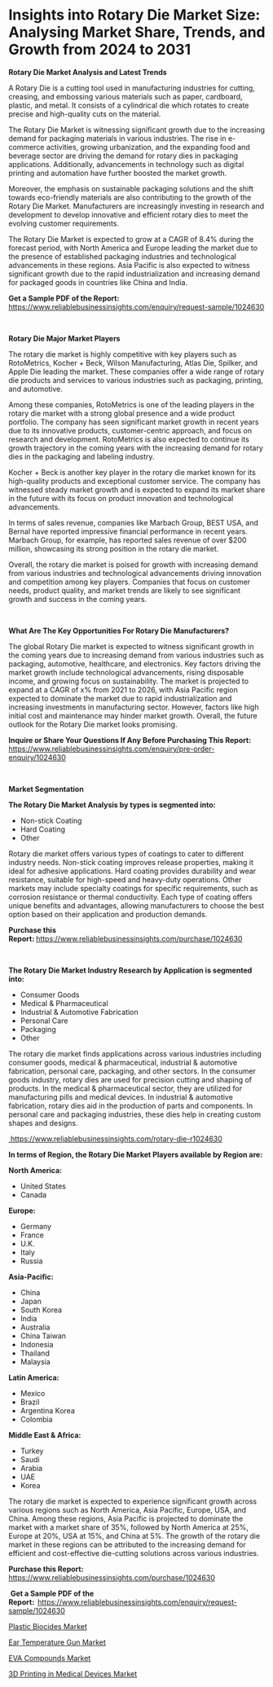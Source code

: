 <p><h1>Insights into Rotary Die Market Size: Analysing Market Share, Trends, and Growth from 2024 to 2031</h1></p><p><strong>Rotary Die Market Analysis and Latest Trends</strong></p>
<p><p>A Rotary Die is a cutting tool used in manufacturing industries for cutting, creasing, and embossing various materials such as paper, cardboard, plastic, and metal. It consists of a cylindrical die which rotates to create precise and high-quality cuts on the material.</p><p>The Rotary Die Market is witnessing significant growth due to the increasing demand for packaging materials in various industries. The rise in e-commerce activities, growing urbanization, and the expanding food and beverage sector are driving the demand for rotary dies in packaging applications. Additionally, advancements in technology such as digital printing and automation have further boosted the market growth.</p><p>Moreover, the emphasis on sustainable packaging solutions and the shift towards eco-friendly materials are also contributing to the growth of the Rotary Die Market. Manufacturers are increasingly investing in research and development to develop innovative and efficient rotary dies to meet the evolving customer requirements.</p><p>The Rotary Die Market is expected to grow at a CAGR of 8.4% during the forecast period, with North America and Europe leading the market due to the presence of established packaging industries and technological advancements in these regions. Asia Pacific is also expected to witness significant growth due to the rapid industrialization and increasing demand for packaged goods in countries like China and India.</p></p>
<p><strong>Get a Sample PDF of the Report:&nbsp;</strong> <a href="https://www.reliablebusinessinsights.com/enquiry/request-sample/1024630">https://www.reliablebusinessinsights.com/enquiry/request-sample/1024630</a></p>
<p>&nbsp;</p>
<p><strong>Rotary Die Major Market Players</strong></p>
<p><p>The rotary die market is highly competitive with key players such as RotoMetrics, Kocher + Beck, Wilson Manufacturing, Atlas Die, Spilker, and Apple Die leading the market. These companies offer a wide range of rotary die products and services to various industries such as packaging, printing, and automotive.</p><p>Among these companies, RotoMetrics is one of the leading players in the rotary die market with a strong global presence and a wide product portfolio. The company has seen significant market growth in recent years due to its innovative products, customer-centric approach, and focus on research and development. RotoMetrics is also expected to continue its growth trajectory in the coming years with the increasing demand for rotary dies in the packaging and labeling industry.</p><p>Kocher + Beck is another key player in the rotary die market known for its high-quality products and exceptional customer service. The company has witnessed steady market growth and is expected to expand its market share in the future with its focus on product innovation and technological advancements.</p><p>In terms of sales revenue, companies like Marbach Group, BEST USA, and Bernal have reported impressive financial performance in recent years. Marbach Group, for example, has reported sales revenue of over $200 million, showcasing its strong position in the rotary die market.</p><p>Overall, the rotary die market is poised for growth with increasing demand from various industries and technological advancements driving innovation and competition among key players. Companies that focus on customer needs, product quality, and market trends are likely to see significant growth and success in the coming years.</p></p>
<p>&nbsp;</p>
<p><strong>What Are The Key Opportunities For Rotary Die Manufacturers?</strong></p>
<p><p>The global Rotary Die market is expected to witness significant growth in the coming years due to increasing demand from various industries such as packaging, automotive, healthcare, and electronics. Key factors driving the market growth include technological advancements, rising disposable income, and growing focus on sustainability. The market is projected to expand at a CAGR of x% from 2021 to 2026, with Asia Pacific region expected to dominate the market due to rapid industrialization and increasing investments in manufacturing sector. However, factors like high initial cost and maintenance may hinder market growth. Overall, the future outlook for the Rotary Die market looks promising.</p></p>
<p><strong>Inquire or Share Your Questions If Any Before Purchasing This Report:</strong> <a href="https://www.reliablebusinessinsights.com/enquiry/pre-order-enquiry/1024630">https://www.reliablebusinessinsights.com/enquiry/pre-order-enquiry/1024630</a></p>
<p>&nbsp;</p>
<p><strong>Market Segmentation</strong></p>
<p><strong>The Rotary Die Market Analysis by types is segmented into:</strong></p>
<p><ul><li>Non-stick Coating</li><li>Hard Coating</li><li>Other</li></ul></p>
<p><p>Rotary die market offers various types of coatings to cater to different industry needs. Non-stick coating improves release properties, making it ideal for adhesive applications. Hard coating provides durability and wear resistance, suitable for high-speed and heavy-duty operations. Other markets may include specialty coatings for specific requirements, such as corrosion resistance or thermal conductivity. Each type of coating offers unique benefits and advantages, allowing manufacturers to choose the best option based on their application and production demands.</p></p>
<p><strong>Purchase this Report:&nbsp;</strong><a href="https://www.reliablebusinessinsights.com/purchase/1024630">https://www.reliablebusinessinsights.com/purchase/1024630</a></p>
<p>&nbsp;</p>
<p><strong>The Rotary Die Market Industry Research by Application is segmented into:</strong></p>
<p><ul><li>Consumer Goods</li><li>Medical & Pharmaceutical</li><li>Industrial & Automotive Fabrication</li><li>Personal Care</li><li>Packaging</li><li>Other</li></ul></p>
<p><p>The rotary die market finds applications across various industries including consumer goods, medical & pharmaceutical, industrial & automotive fabrication, personal care, packaging, and other sectors. In the consumer goods industry, rotary dies are used for precision cutting and shaping of products. In the medical & pharmaceutical sector, they are utilized for manufacturing pills and medical devices. In industrial & automotive fabrication, rotary dies aid in the production of parts and components. In personal care and packaging industries, these dies help in creating custom shapes and designs.</p></p>
<p><a href="https://www.reliablebusinessinsights.com/rotary-die-r1024630">&nbsp;https://www.reliablebusinessinsights.com/rotary-die-r1024630</a></p>
<p><strong>In terms of Region, the Rotary Die Market Players available by Region are:</strong></p>
<p>
    <p> <strong> North America: </strong>
        <ul>
            <li>United States</li>
            <li>Canada</li>
        </ul>
        </p> 
    <p> <strong> Europe: </strong>
        <ul>
            <li>Germany</li>
            <li>France</li>
            <li>U.K.</li>
            <li>Italy</li>
            <li>Russia</li>
        </ul>
        </p> 
    <p> <strong> Asia-Pacific: </strong>
        <ul>
            <li>China</li>
            <li>Japan</li>
            <li>South Korea</li>
            <li>India</li>
            <li>Australia</li>
            <li>China Taiwan</li>
            <li>Indonesia</li>
            <li>Thailand</li>
            <li>Malaysia</li>
        </ul>
        </p> 
    <p> <strong> Latin America: </strong>
        <ul>
            <li>Mexico</li>
            <li>Brazil</li>
            <li>Argentina Korea</li>
            <li>Colombia</li>
        </ul>
        </p> 
    <p> <strong> Middle East & Africa: </strong>
        <ul>
            <li>Turkey</li>
            <li>Saudi</li>
            <li>Arabia</li>
            <li>UAE</li>
            <li>Korea</li>
        </ul>
    </p>
    </p>
<p><p>The rotary die market is expected to experience significant growth across various regions such as North America, Asia Pacific, Europe, USA, and China. Among these regions, Asia Pacific is projected to dominate the market with a market share of 35%, followed by North America at 25%, Europe at 20%, USA at 15%, and China at 5%. The growth of the rotary die market in these regions can be attributed to the increasing demand for efficient and cost-effective die-cutting solutions across various industries.</p></p>
<p><strong>Purchase this Report: </strong><a href="https://www.reliablebusinessinsights.com/purchase/1024630">https://www.reliablebusinessinsights.com/purchase/1024630</a></p>
<p>&nbsp;<strong>Get a Sample PDF of the Report:&nbsp;&nbsp;</strong><a href="https://www.reliablebusinessinsights.com/enquiry/request-sample/1024630">https://www.reliablebusinessinsights.com/enquiry/request-sample/1024630</a></p>
<p><strong></strong></p>
<p><p><a href="https://www.linkedin.com/pulse/plastic-biocides-market-size-amp-share-analysis-growth-qpz6c">Plastic Biocides Market</a></p><p><a href="https://github.com/jhonangga41/Market-Research-Report-List-1/blob/main/ear-temperature-gun-market.md">Ear Temperature Gun Market</a></p><p><a href="https://www.linkedin.com/pulse/deep-dive-eva-compounds-market-itstrends-segmentation-competitive-aklve">EVA Compounds Market</a></p><p><a href="https://github.com/jnzzvtbl92/Market-Research-Report-List-1/blob/main/3d-printing-in-medical-devices-market.md">3D Printing in Medical Devices Market</a></p></p>